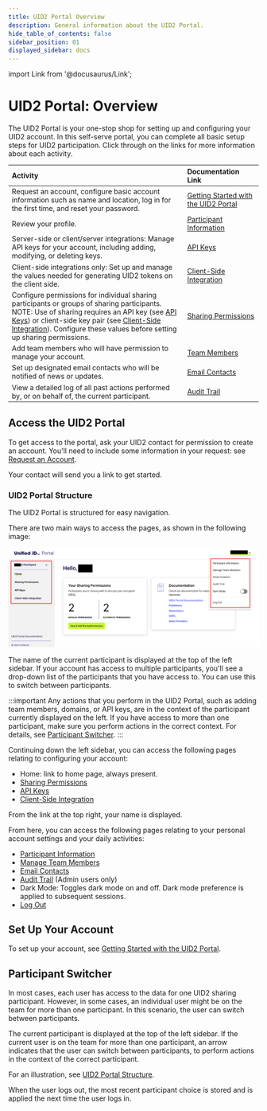```yaml
---
title: UID2 Portal Overview
description: General information about the UID2 Portal.
hide_table_of_contents: false
sidebar_position: 01
displayed_sidebar: docs
---
```


import Link from '@docusaurus/Link';

# UID2 Portal: Overview

The UID2 Portal is your one-stop shop for setting up and configuring your UID2 account. In this self-serve portal, you can complete all basic setup steps for UID2 participation. Click through on the links for more information about each activity.

| Activity | Documentation Link |
| :--- | :--- | 
| Request an account, configure basic account information such as name and location, log in for the first time, and reset your password. | [Getting Started with the UID2 Portal](portal-getting-started.md) |
| Review your profile. | [Participant Information](participant-info.md) |
| Server-side or client/server integrations: Manage API keys for your account, including adding, modifying, or deleting keys. | [API Keys](api-keys.md) |
| Client-side integrations only: Set up and manage the values needed for generating UID2 tokens on the client side. | [Client-Side Integration](client-side-integration.md) |
| Configure permissions for individual <Link href="../ref-info/glossary-uid#gl-sharing-participant">sharing participants</Link> or groups of sharing participants.<br/>NOTE: Use of sharing requires an API key (see [API Keys](api-keys.md)) or client-side key pair (see [Client-Side Integration](client-side-integration.md)). Configure these values before setting up sharing permissions. | [Sharing Permissions](sharing-permissions.md) |
| Add team members who will have permission to manage your account. | [Team Members](team-members.md) |
| Set up designated email contacts who will be notified of news or updates. | [Email Contacts](email-contacts.md) |
| View a detailed log of all past actions performed by, or on behalf of, the current participant. | [Audit Trail](audit-trail.md) |

## Access the UID2 Portal

To get access to the portal, ask your UID2 contact for permission to create an account. You'll need to include some information in your request: see [Request an Account](portal-getting-started.md#request-an-account).

Your contact will send you a link to get started.

### UID2 Portal Structure

The UID2 Portal is structured for easy navigation.

There are two main ways to access the pages, as shown in the following image:

![UID2 Portal Structure](images/portal-uid2-overview.png)

The name of the current participant is displayed at the top of the left sidebar. If your account has access to multiple participants, you'll see a drop-down list of the participants that you have access to. You can use this to switch between participants.

:::important
Any actions that you perform in the UID2 Portal, such as adding team members, domains, or API keys, are in the context of the participant currently displayed on the left. If you have access to more than one participant, make sure you perform actions in the correct context. For details, see [Participant Switcher](#participant-switcher).
:::

Continuing down the left sidebar, you can access the following pages relating to configuring your account:

- Home: link to home page, always present.
- [Sharing Permissions](sharing-permissions.md)
- [API Keys](api-keys.md)
- [Client-Side Integration](client-side-integration.md)

From the link at the top right, your name is displayed.

From here, you can access the following pages relating to your personal account settings and your daily activities:

- [Participant Information](participant-info.md)
- [Manage Team Members](team-members.md)
- [Email Contacts](email-contacts.md)
- [Audit Trail](audit-trail.md) (Admin users only)
- Dark Mode: Toggles dark mode on and off. Dark mode preference is applied to subsequent sessions.
- [Log Out](portal-getting-started.md#log-out)

## Set Up Your Account

To set up your account, see [Getting Started with the UID2 Portal](portal-getting-started.md).

## Participant Switcher

In most cases, each user has access to the data for one UID2 sharing participant. However, in some cases, an individual user might be on the team for more than one participant. In this scenario, the user can switch between participants.

The current participant is displayed at the top of the left sidebar. If the current user is on the team for more than one participant, an arrow indicates that the user can switch between participants, to perform actions in the context of the correct participant. 

For an illustration, see [UID2 Portal Structure](#uid2-portal-structure).

When the user logs out, the most recent participant choice is stored and is applied the next time the user logs in.
